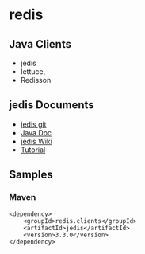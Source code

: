 # redis

## Java Clients
- jedis
- lettuce, 
- Redisson

## jedis Documents
- [jedis git](https://github.com/xetorthio/jedis)
- [Java Doc](https://javadoc.io/doc/redis.clients/jedis/latest/overview-summary.html)
- [jedis Wiki](https://github.com/xetorthio/jedis/wiki)
- [Tutorial](https://www.baeldung.com/jedis-java-redis-client-library)

## Samples
### Maven
```
<dependency>
    <groupId>redis.clients</groupId>
    <artifactId>jedis</artifactId>
    <version>3.3.0</version>
</dependency>
```
